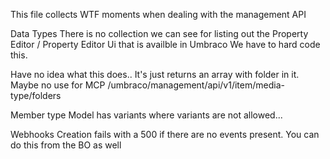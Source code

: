 This file collects WTF moments when dealing with the management API

Data Types
There is no collection we can see for listing out the Property Editor / Property Editor Ui that is availble in Umbraco
We have to hard code this.


Have no idea what this does.. It's just returns an array with folder in it. Maybe no use for MCP
/umbraco/management/api/v1/item/media-type/folders


Member type
Model has variants where variants are not allowed...

Webhooks
Creation fails with a 500 if there are no events present. You can do this from the BO as well